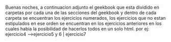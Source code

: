 Buenas noches, a continuacion adjunto el geekbook que esta dividido en carpetas por cada una de las secciones del geekbook y dentro de cada
carpeta se encuentran los ejercicios numerados, los ejercicios que no estan estipulados en ese orden se encuentran en 
los ejercicios anteriores en los cuales habia la posibilidad de hacerlos todos en un solo html.
por ej: 
ejercicio4 -->ejercicio5 y 6 | 
 ejercicio7 
